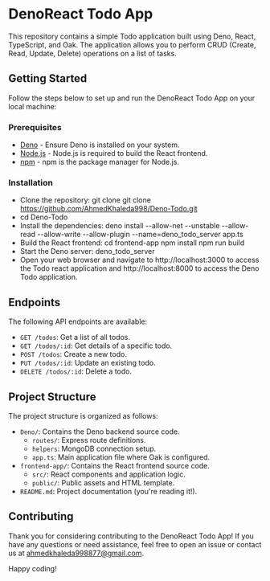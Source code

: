 # DenoReact Todo App

This repository contains a simple Todo application built using Deno, React, TypeScript, and Oak. The application allows you to perform CRUD (Create, Read, Update, Delete) operations on a list of tasks.

## Getting Started

Follow the steps below to set up and run the DenoReact Todo App on your local machine:

### Prerequisites

- [Deno](https://deno.land/#installation) - Ensure Deno is installed on your system.
- [Node.js](https://nodejs.org/) - Node.js is required to build the React frontend.
- [npm](https://www.npmjs.com/) - npm is the package manager for Node.js.

### Installation

- Clone the repository: git clone git clone https://github.com/AhmedKhaleda998/Deno-Todo.git
- cd Deno-Todo
- Install the dependencies: deno install --allow-net --unstable --allow-read --allow-write --allow-plugin --name=deno_todo_server app.ts
- Build the React frontend: cd frontend-app npm install npm run build
- Start the Deno server: deno_todo_server
- Open your web browser and navigate to http://localhost:3000 to access the Todo react application and http://localhost:8000 to access the Deno Todo application.

## Endpoints

The following API endpoints are available:

- `GET /todos`: Get a list of all todos.
- `GET /todos/:id`: Get details of a specific todo.
- `POST /todos`: Create a new todo.
- `PUT /todos/:id`: Update an existing todo.
- `DELETE /todos/:id`: Delete a todo.

## Project Structure

The project structure is organized as follows:

- `Deno/`: Contains the Deno backend source code.
  - `routes/`: Express route definitions.
  - `helpers`: MongoDB connection setup.
  - `app.ts`: Main application file where Oak is configured.
- `frontend-app/`: Contains the React frontend source code.
  - `src/`: React components and application logic.
  - `public/`: Public assets and HTML template.
- `README.md`: Project documentation (you're reading it!).

## Contributing

Thank you for considering contributing to the DenoReact Todo App! If you have any questions or need assistance, feel free to open an issue or contact us at ahmedkhaleda998877@gmail.com.

Happy coding!
